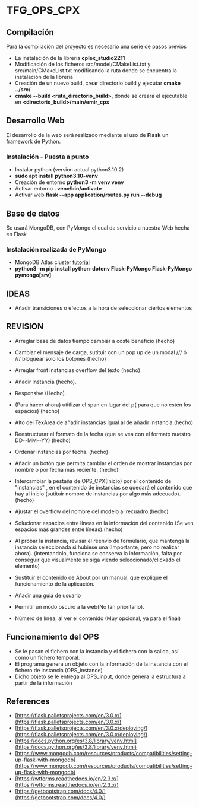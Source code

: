 # TFG_OPS_CPX
## Compilación
Para la compilación del proyecto es necesario una serie de pasos previos
* La instalación de la librería **cplex_studio2211**
* Modificación de los ficheros src/model/CMakeList.txt y src/main/CMakeList.txt modificando la ruta donde se encuentra la instalación de la librería
* Creación de un nuevo build, crear directorio build y ejecutar **cmake ../src/**
* **cmake --build <ruta_directorio_build>**, donde se creará el ejecutable en **<directorio_build>/main/emir_cpx**


## Desarrollo Web
El desarrollo de la web será realizado mediante el uso de **Flask** un framework de Python.
### Instalación - Puesta a punto
* Instalar python (version actual python3.10.2)
* **sudo apt install python3.10-venv**
* Creación de entorno **python3 -m venv venv**
* Activar entorno **. venv/bin/activate**
* Activar web **flask --app application/routes.py run --debug**

## Base de datos
Se usará MongoDB, con PyMongo el cual da servicio a nuestra Web hecha en Flask
### Instalación realizada de PyMongo
* MongoDB Atlas cluster [tutorial](https://www.mongodb.com/docs/atlas/getting-started/?_ga=2.90501273.2090826799.1716903787-609048103.1716903786&_gac=1.217694626.1716903787.EAIaIQobChMI7Yba-rywhgMVmKloCR0ckgIpEAAYASAAEgLMrPD_BwE)
* **python3 -m pip install python-dotenv Flask-PyMongo Flask-PyMongo pymongo[srv]**


## IDEAS

* Añadir transiciones o efectos a la hora de seleccionar ciertos elementos

## REVISION

* Arreglar base de datos tiempo cambiar a coste beneficio (hecho)
* Cambiar el mensaje de carga, sutituir con un pop up de un modal /// ó /// bloquear solo los botones (hecho)
* Arreglar front instancias overflow del texto (hecho)
* Añadir  instancia (hecho).
* Responsive (Hecho).
* (Para hacer ahora) utitlizar el span en lugar del p( para que no estén los espacios) (hecho)
* Alto del TexArea de añadir instancias igual al de añadir instancia.(hecho)
* Reestructurar el formato de la fecha (que se vea con el formato nuestro DD--MM--YY) (hecho)
* Ordenar instancias por fecha. (hecho)
* Añadir un botón que permita cambiar el orden de mostrar instancias por nombre o por fecha más reciente. (hecho)
* Intercambiar la pestaña de OPS_CPX(Inicio) por el contenido de "instancias" , en el contenido de instancias se quedará el contenido que hay al inicio (sutituir nombre de instancias por algo más adecuado).(hecho)
* Ajustar el overflow del nombre del modelo al recuadro.(hecho)
* Solucionar espacios entre líneas en la información del contenido (Se ven espacios más grandes entre líneas).(hecho)

* Al probar la instancia, revisar el reenvío de formulario, que mantenga la instancia seleccionada si hubiese una (Importante, pero no realizar ahora). (intentandolo, funciona se conserva la información, falta por conseguir que visualmente se siga viendo seleccionado/clickado el elemento)
* Sustituir el contenido de About por un manual, que explique el funcionamiento de la aplicación.
* Añadir una guía de usuario
* Permitir un modo oscuro a la web(No tan prioritario).
* Número de línea, al ver el contenido (Muy opcional, ya para el final)



## Funcionamiento del OPS

* Se le pasan el fichero con la instancia y el fichero con la salida, así como un fichero temporal. 
* El programa genera un objeto con la información de la instancia con el fichero de instancia (OPS_instance)
* Dicho objeto se le entrega al OPS_input, donde genera la estructura a partir de la información


## References
- [https://flask.palletsprojects.com/en/3.0.x/](https://flask.palletsprojects.com/en/3.0.x/)
- [https://flask.palletsprojects.com/en/3.0.x/deploying/](https://flask.palletsprojects.com/en/3.0.x/deploying/)
- [https://docs.python.org/es/3.8/library/venv.html](https://docs.python.org/es/3.8/library/venv.html)
- [https://www.mongodb.com/resources/products/compatibilities/setting-up-flask-with-mongodb](https://www.mongodb.com/resources/products/compatibilities/setting-up-flask-with-mongodb)
- [https://wtforms.readthedocs.io/en/2.3.x/](https://wtforms.readthedocs.io/en/2.3.x/)
- [https://getbootstrap.com/docs/4.0/](https://getbootstrap.com/docs/4.0/)
